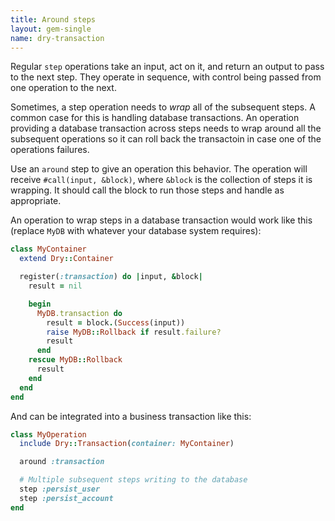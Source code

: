 ```yaml
---
title: Around steps
layout: gem-single
name: dry-transaction
---
```


Regular `step` operations take an input, act on it, and return an output to pass to the next step. They operate in sequence, with control being passed from one operation to the next.

Sometimes, a step operation needs to _wrap_ all of the subsequent steps. A common case for this is handling database transactions. An operation providing a database transaction across steps needs to wrap around all the subsequent operations so it can roll back the transactoin in case one of the operations failures.

Use an `around` step to give an operation this behavior. The operation will receive `#call(input, &block)`, where `&block` is the collection of steps it is wrapping. It should call the block to run those steps and handle as appropriate.

An operation to wrap steps in a database transaction would work like this (replace `MyDB` with whatever your database system requires):

```ruby
class MyContainer
  extend Dry::Container

  register(:transaction) do |input, &block|
    result = nil

    begin
      MyDB.transaction do
        result = block.(Success(input))
        raise MyDB::Rollback if result.failure?
        result
      end
    rescue MyDB::Rollback
      result
    end
  end
end
```

And can be integrated into a business transaction like this:

```ruby
class MyOperation
  include Dry::Transaction(container: MyContainer)

  around :transaction

  # Multiple subsequent steps writing to the database
  step :persist_user
  step :persist_account
end
```
